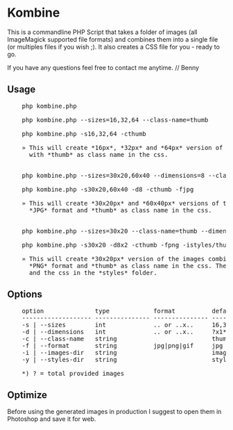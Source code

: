 Kombine
=

This is a commandline PHP Script that takes a folder of images (all ImageMagick supported file formats) and combines
them into a single file (or multiples files if you wish ;). It also creates a CSS file for you - ready to go.

If you have any questions feel free to contact me anytime.
// Benny

Usage
-
<pre>
    php kombine.php

    php kombine.php --sizes=16,32,64 --class-name=thumb

    php kombine.php -s16,32,64 -cthumb
    
    » This will create *16px*, *32px* and *64px* version of the images combined into a *single image* 
      with *thumb* as class name in the css.

    
    php kombine.php --sizes=30x20,60x40 --dimensions=8 --class-name=thumb --format=jpg

    php kombine.php -s30x20,60x40 -d8 -cthumb -fjpg

    » This will create *30x20px* and *60x40px* versions of the images combined into a *single image* with *8 columns*, 
      *JPG* format and *thumb* as class name in the css.


    php kombine.php --sizes=30x20 --class-name=thumb --dimensions=8x2 --format=png --images-dir=styles/thumbs --styles-dir=styles

    php kombine.php -s30x20 -d8x2 -cthumb -fpng -istyles/thumbs -ystyles

    » This will create *30x20px* version of the images combined splitted into *multiple images* with *8 columns* and *2 rows*, 
      *PNG* format and *thumb* as class name in the css. The final images will be located in the *styles/thumbs* folder 
      and the css in the *styles* folder.
</pre>

Options
-
<pre>
    option              type            format          defaults        notes
    ------------------- --------------- --------------- --------------- -------------------
    -s | --sizes        int             .. or ..x..     16,32,64        [width] x [height]
    -d | --dimensions   int             .. or ..x..     ?x1*            [columns] x [rows]
    -c | --class-name   string                          thumb
    -f | --format       string          jpg|png|gif     jpg
    -i | --images-dir   string                          images
    -y | --styles-dir   string                          styles
    
    *) ? = total provided images
</pre>


Optimize
-
Before using the generated images in production I suggest to open them in Photoshop and save it for web.


